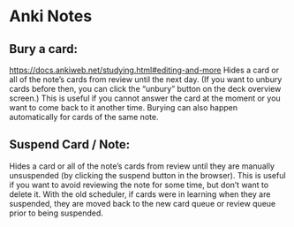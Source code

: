 # Anki Notes

## Bury a card:

https://docs.ankiweb.net/studying.html#editing-and-more
Hides a card or all of the note’s cards from review until the next day. (If you want to unbury cards before then, you 
can click the “unbury” button on the deck overview screen.) This is useful if you cannot answer the card at the moment 
or you want to come back to it another time. Burying can also happen automatically for cards of the same note.

## Suspend Card / Note: 

Hides a card or all of the note’s cards from review until they are manually unsuspended (by clicking the suspend button 
in the browser). This is useful if you want to avoid reviewing the note for some time, but don’t want to delete it. With 
the old scheduler, if cards were in learning when they are suspended, they are moved back to the new card queue or 
review queue prior to being suspended.

